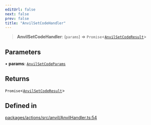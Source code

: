 ```yaml
---
editUrl: false
next: false
prev: false
title: "AnvilSetCodeHandler"
---
```


> **AnvilSetCodeHandler**: (`params`) => `Promise`\<[`AnvilSetCodeResult`](/reference/tevm/actions/type-aliases/anvilsetcoderesult/)\>

## Parameters

• **params**: [`AnvilSetCodeParams`](/reference/tevm/actions/type-aliases/anvilsetcodeparams/)

## Returns

`Promise`\<[`AnvilSetCodeResult`](/reference/tevm/actions/type-aliases/anvilsetcoderesult/)\>

## Defined in

[packages/actions/src/anvil/AnvilHandler.ts:54](https://github.com/evmts/tevm-monorepo/blob/main/packages/actions/src/anvil/AnvilHandler.ts#L54)
